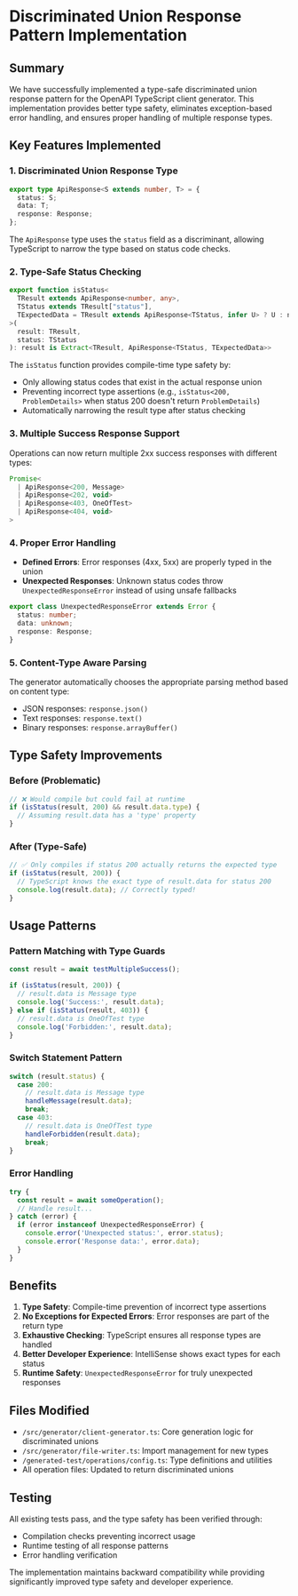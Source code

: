 # Discriminated Union Response Pattern Implementation

## Summary

We have successfully implemented a type-safe discriminated union response pattern for the OpenAPI TypeScript client generator. This implementation provides better type safety, eliminates exception-based error handling, and ensures proper handling of multiple response types.

## Key Features Implemented

### 1. Discriminated Union Response Type

```typescript
export type ApiResponse<S extends number, T> = {
  status: S;
  data: T;
  response: Response;
};
```

The `ApiResponse` type uses the `status` field as a discriminant, allowing TypeScript to narrow the type based on status code checks.

### 2. Type-Safe Status Checking

```typescript
export function isStatus<
  TResult extends ApiResponse<number, any>,
  TStatus extends TResult["status"],
  TExpectedData = TResult extends ApiResponse<TStatus, infer U> ? U : never
>(
  result: TResult,
  status: TStatus
): result is Extract<TResult, ApiResponse<TStatus, TExpectedData>>
```

The `isStatus` function provides compile-time type safety by:
- Only allowing status codes that exist in the actual response union
- Preventing incorrect type assertions (e.g., `isStatus<200, ProblemDetails>` when status 200 doesn't return `ProblemDetails`)
- Automatically narrowing the result type after status checking

### 3. Multiple Success Response Support

Operations can now return multiple 2xx success responses with different types:

```typescript
Promise<
  | ApiResponse<200, Message>
  | ApiResponse<202, void>
  | ApiResponse<403, OneOfTest>
  | ApiResponse<404, void>
>
```

### 4. Proper Error Handling

- **Defined Errors**: Error responses (4xx, 5xx) are properly typed in the union
- **Unexpected Responses**: Unknown status codes throw `UnexpectedResponseError` instead of using unsafe fallbacks

```typescript
export class UnexpectedResponseError extends Error {
  status: number;
  data: unknown;
  response: Response;
}
```

### 5. Content-Type Aware Parsing

The generator automatically chooses the appropriate parsing method based on content type:
- JSON responses: `response.json()`
- Text responses: `response.text()`
- Binary responses: `response.arrayBuffer()`

## Type Safety Improvements

### Before (Problematic)
```typescript
// ❌ Would compile but could fail at runtime
if (isStatus(result, 200) && result.data.type) {
  // Assuming result.data has a 'type' property
}
```

### After (Type-Safe)
```typescript
// ✅ Only compiles if status 200 actually returns the expected type
if (isStatus(result, 200)) {
  // TypeScript knows the exact type of result.data for status 200
  console.log(result.data); // Correctly typed!
}
```

## Usage Patterns

### Pattern Matching with Type Guards
```typescript
const result = await testMultipleSuccess();

if (isStatus(result, 200)) {
  // result.data is Message type
  console.log('Success:', result.data);
} else if (isStatus(result, 403)) {
  // result.data is OneOfTest type
  console.log('Forbidden:', result.data);
}
```

### Switch Statement Pattern
```typescript
switch (result.status) {
  case 200:
    // result.data is Message type
    handleMessage(result.data);
    break;
  case 403:
    // result.data is OneOfTest type
    handleForbidden(result.data);
    break;
}
```

### Error Handling
```typescript
try {
  const result = await someOperation();
  // Handle result...
} catch (error) {
  if (error instanceof UnexpectedResponseError) {
    console.error('Unexpected status:', error.status);
    console.error('Response data:', error.data);
  }
}
```

## Benefits

1. **Type Safety**: Compile-time prevention of incorrect type assertions
2. **No Exceptions for Expected Errors**: Error responses are part of the return type
3. **Exhaustive Checking**: TypeScript ensures all response types are handled
4. **Better Developer Experience**: IntelliSense shows exact types for each status
5. **Runtime Safety**: `UnexpectedResponseError` for truly unexpected responses

## Files Modified

- `/src/generator/client-generator.ts`: Core generation logic for discriminated unions
- `/src/generator/file-writer.ts`: Import management for new types
- `/generated-test/operations/config.ts`: Type definitions and utilities
- All operation files: Updated to return discriminated unions

## Testing

All existing tests pass, and the type safety has been verified through:
- Compilation checks preventing incorrect usage
- Runtime testing of all response patterns
- Error handling verification

The implementation maintains backward compatibility while providing significantly improved type safety and developer experience.
